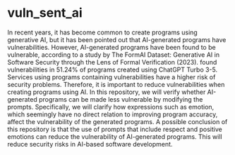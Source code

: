# vuln_sent_ai
In recent years, it has become common to create programs using generative AI, but it has been pointed out that AI-generated programs have vulnerabilities. However, AI-generated programs have been found to be vulnerable, according to a study by The FormAI Dataset: Generative AI in Software Security through the Lens of Formal Verification (2023). found vulnerabilities in 51.24% of programs created using ChatGPT Turbo 3-5. Services using programs containing vulnerabilities have a higher risk of security problems. Therefore, it is important to reduce vulnerabilities when creating programs using AI. In this repository, we will verify whether AI-generated programs can be made less vulnerable by modifying the prompts. Specifically, we will clarify how expressions such as emotion, which seemingly have no direct relation to improving program accuracy, affect the vulnerability of the generated programs. A possible conclusion of this repository is that the use of prompts that include respect and positive emotions can reduce the vulnerability of AI-generated programs. This will reduce security risks in AI-based software development. 
